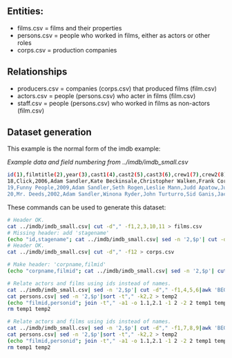 ## Entities:
- films.csv = films and their properties
- persons.csv = people who worked in films, either as actors or other roles
- corps.csv = production companies

## Relationships
- producers.csv = companies (corps.csv) that produced films (film.csv)
- actors.csv = people (persons.csv) who acter in films (film.csv)
- staff.csv = people (persons.csv) who worked in films as non-actors (film.csv)

## Dataset generation

This example is the normal form of the imdb example:

*Example data and field numbering from ../imdb/imdb_small.csv*
```bash
id(1),filmtitle(2),year(3),cast1(4),cast2(5),cast3(6),crew1(7),crew2(8),crew3(9),genre(10),foreign(11),corporation(12)
18,Click,2006,Adam Sandler,Kate Beckinsale,Christopher Walken,Frank Coraci,Steve Koren,Mark O'Keefe,Romance,false,Lionsgate
19,Funny People,2009,Adam Sandler,Seth Rogen,Leslie Mann,Judd Apatow,Judd Apatow,Judd Apatow,Drama,false,20th Century Fox
20,Mr. Deeds,2002,Adam Sandler,Winona Ryder,John Turturro,Sid Ganis,Jack Giarraputo,Teddy Castellucci,Romance,false,Universal
```

These commands can be used to generate this dataset:

```bash
# Header OK.
cat ../imdb/imdb_small.csv| cut -d"," -f1,2,3,10,11 > films.csv
# Missing header: add 'stagename'
(echo "id,stagename"; cat ../imdb/imdb_small.csv| sed -n '2,$p'| cut -d"," -f4-9|sed 's/,/\n/g'|sort|uniq|cat -n|sed 's/\t/ /g; s/  */ /g; s/^ //g; s/ /,/') > persons.csv
# Header OK.
cat ../imdb/imdb_small.csv| cut -d"," -f12 > corps.csv

# Make header: 'corpname,filmid'
(echo "corpname,filmid"; cat ../imdb/imdb_small.csv| sed -n '2,$p'| cut -d"," -f12,1|awk 'BEGIN{FS=","} {print $2","$1}') > producers.csv

# Relate actors and films using ids instead of names.
cat ../imdb/imdb_small.csv| sed -n '2,$p'| cut -d"," -f1,4,5,6|awk 'BEGIN{FS=","} {printf("%s,%s\n%s,%s\n%s,%s\n",$1,$2,$1,$3,$1,$4);}'|sort -t"," -k2,2 > temp1
cat persons.csv| sed -n '2,$p'|sort -t"," -k2,2 > temp2
(echo "filmid,personid"; join -t"," -a1 -o 1.1,2.1 -1 2 -2 2 temp1 temp2) > actors.csv
rm temp1 temp2

# Relate actors and films using ids instead of names.
cat ../imdb/imdb_small.csv| sed -n '2,$p'| cut -d"," -f1,7,8,9|awk 'BEGIN{FS=","} {printf("%s,%s\n%s,%s\n%s,%s\n",$1,$2,$1,$3,$1,$4);}'|sort -t"," -k2,2 > temp1
cat persons.csv| sed -n '2,$p'|sort -t"," -k2,2 > temp2
(echo "filmid,personid"; join -t"," -a1 -o 1.1,2.1 -1 2 -2 2 temp1 temp2) > staff.csv
rm temp1 temp2
```
